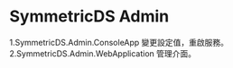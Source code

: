 # SymmetricDS Admin
1.SymmetricDS.Admin.ConsoleApp        變更設定值，重啟服務。<br/>
2.SymmetricDS.Admin.WebApplication    管理介面。<br/>
